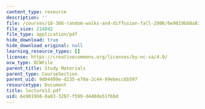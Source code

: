```yaml
---
content_type: resource
description: ''
file: /courses/18-366-random-walks-and-diffusion-fall-2006/6e9819b88a833287f599d440de51f6bd_lecture13.pdf
file_size: 214842
file_type: application/pdf
hide_download: true
hide_download_original: null
learning_resource_types: []
license: https://creativecommons.org/licenses/by-nc-sa/4.0/
ocw_type: OCWFile
parent_title: Study Materials
parent_type: CourseSection
parent_uid: 9d04499e-d235-e70a-2c44-99ebecc6b597
resourcetype: Document
title: lecture13.pdf
uid: 6e9819b8-8a83-3287-f599-d440de51f6bd
---
```

